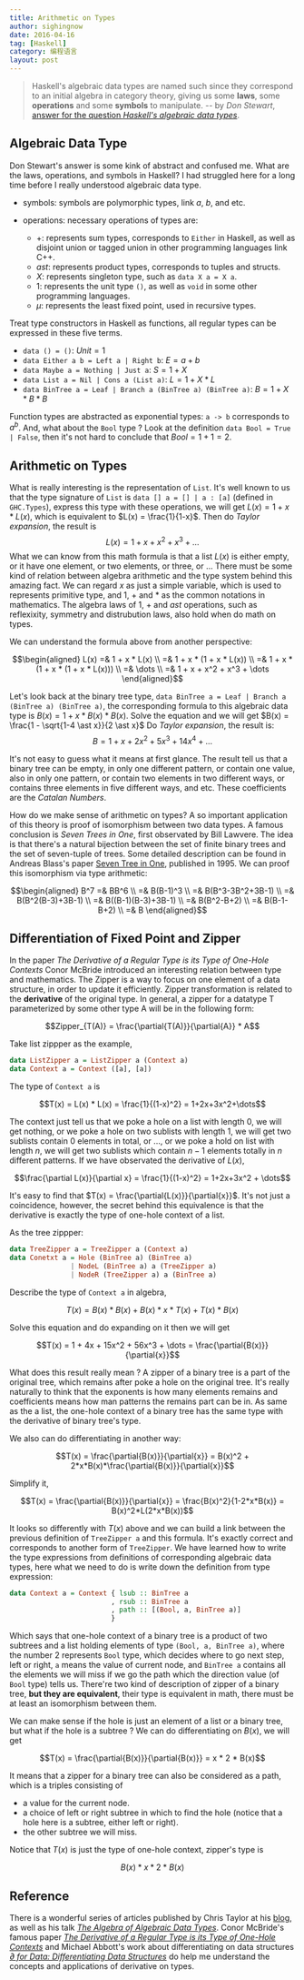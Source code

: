```yaml
---
title: Arithmetic on Types
author: sighingnow
date: 2016-04-16
tag: [Haskell]
category: 编程语言
layout: post
---
```



> Haskell's algebraic data types are named such since they correspond to an initial algebra in category theory, giving us some **laws**, some **operations**
> and some **symbols** to manipulate.   -- by _Don Stewart_, [answer for the question _Haskell's algebraic data types_](http://stackoverflow.com/a/5917133).

<!--more-->

Algebraic Data Type
-------------------

Don Stewart's answer is some kink of abstract and confused me. What are the laws, operations, and symbols in Haskell? I had struggled here for a long time
before I really understood algebraic data type.

+ symbols: symbols are polymorphic types, link $a$, $b$, and etc.
+ operations: necessary operations of types are:

    - $+$: represents sum types, corresponds to `Either` in Haskell, as well as disjoint union or tagged union in other programming languages link C++.
    - $ast$: represents product types, corresponds to tuples and structs.
    - $X$: represents singleton type, such as `data X a = X a`.
    - $1$: represents the unit type `()`, as well as `void` in some other programming languages.
    - $\mu$: represents the least fixed point, used in recursive types.

Treat type constructors in Haskell as functions, all regular types can be expressed in these five terms.

+ `data () = ()`: $Unit = 1$
+ `data Either a b = Left a | Right b`: $E = a + b$
+ `data Maybe a = Nothing | Just a`: $S = 1 + X$
+ `data List a = Nil | Cons a (List a)`: $L = 1 + X * L$
+ `data BinTree a = Leaf | Branch a (BinTree a) (BinTree a)`: $B = 1 + X*B*B$

Function types are abstracted as exponential types: `a -> b` corresponds to $a^b$. And, what about the `Bool` type ? Look at the definition
`data Bool = True | False`, then it's not hard to conclude that $Bool = 1 + 1 = 2$.

Arithmetic on Types
--------------------

What is really interesting is the representation of `List`. It's well known to us that the type signature of `List` is `data [] a = [] | a : [a]` (defined in
`GHC.Types`), express this type with these operations, we will get $L(x) = 1 + x * L(x)$, which is equivalent to $L(x) = \frac{1}{1-x}$. Then do _Taylor
expansion_, the result is $$L(x) = 1+x+x^2+x^3+\dots$$
What we can know from this math formula is that a list $L(x)$ is either empty, or it have one element, or two elements, or three, or ... There must be
some kind of relation between algebra arithmetic and the type system behind this amazing fact. We can regard $x$ as just a simple variable, which is
used to represents primitive type, and $1$, $+$ and $\ast$ as the common notations in mathematics. The algebra laws of $1$, $+$ and $ast$ operations, such as
reflexixity, symmetry and distrubution laws, also hold when do math on types.

We can understand the formula above from another perspective:

$$\begin{aligned}
L(x) =& 1 + x * L(x) \\
     =& 1 + x * (1 + x * L(x)) \\
     =& 1 + x * (1 + x * (1 + x * L(x))) \\
     =& \dots \\
     =& 1 + x + x^2 + x^3 + \dots
\end{aligned}$$

Let's look back at the binary tree type,  `data BinTree a = Leaf | Branch a (BinTree a) (BinTree a)`, the corresponding formula to this algebraic data type
is $B(x) = 1 + x \ast B(x) \ast B(x)$. Solve the equation and we will get $B(x) = \frac{1 - \sqrt{1-4 \ast x}}{2 \ast x}$ <!-- TODO what does the other solution mean ? -->
Do _Taylor expansion_, the result is: $$B = 1 + x + 2x^2 + 5x^3 + 14x^4 + \dots$$

It's not easy to guess what it means at first glance. The result tell us that a binary tree can be empty, in only one different pattern, or contain
one value, also in only one pattern, or contain two elements in two different ways, or contains three elements in five different ways, and etc. These
coefficients are the _Catalan Numbers_.

How do we make sense of arithmetic on types? A so important application of this theory is proof of isomorphism between two data types. A famous conclusion
is _Seven Trees in One_, first observated by Bill Lawvere. The idea is that there's a natural bijection between the set of finite binary trees and the set
of seven-tuple of trees. Some detailed description can be found in Andreas Blass's paper [Seven Tree in One](http://arxiv.org/abs/math/9405205), published in
1995. We can proof this isomorphism via type arithmetic:

$$\begin{aligned}
B^7 =& BB^6 \\
   =& B(B-1)^3 \\
   =& B(B^3-3B^2+3B-1) \\
   =& B(B^2(B-3)+3B-1) \\
   =& B((B-1)(B-3)+3B-1) \\
   =& B(B^2-B+2) \\
   =& B(B-1-B+2) \\
   =& B
\end{aligned}$$

Differentiation of Fixed Point and Zipper
-----------------------------------------

In the paper _The Derivative of a Regular Type is its Type of One-Hole Contexts_ Conor McBride introduced an interesting relation between type and mathematics.
The Zipper is a way to focus on one element of a data structure, in order to update it efficiently. Zipper transformation is related to the **derivative** of
the original type. In general, a zipper for a datatype T parameterized by some other type A will be in the following form:

$$Zipper_{T(A)} = \frac{\partial{T(A)}}{\partial{A}} * A$$

Take list zippper as the example,

~~~haskell
data ListZipper a = ListZipper a (Context a)
data Context a = Context ([a], [a])
~~~

The type of `Context a` is

$$T(x) = L(x) * L(x) = \frac{1}{(1-x)^2} = 1+2x+3x^2+\dots$$

The context just tell us that we poke a hole on a list with length $0$, we will get nothing, or we poke a hole on two sublists with length $1$, we will get two
sublists contain $0$ elements in total, or ..., or we poke a hold on list with length $n$, we will get two sublists which contain $n-1$ elements totally in
$n$ different patterns. If we have observated the derivative of $L(x)$,

$$\frac{\partial L(x)}{\partial x} = \frac{1}{(1-x)^2} = 1+2x+3x^2 + \dots$$

It's easy to find that $T(x) = \frac{\partial{L(x)}}{\partial{x}}$. It's not just a coincidence, however, the secret behind this equivalence is that
the derivative is exactly the type of one-hole context of a list.

As the tree zippper:

~~~haskell
data TreeZipper a = TreeZipper a (Context a)
data Conetxt a = Hole (BinTree a) (BinTree a)
               | NodeL (BinTree a) a (TreeZipper a)
               | NodeR (TreeZipper a) a (BinTree a)
~~~

Describe the type of `Context a` in algebra,

$$T(x) = B(x) * B(x) + B(x) * x * T(x) + T(x) * B(x)$$

Solve this equation and do expanding on it then we will get

$$T(x) = 1 + 4x + 15x^2 + 56x^3 + \dots = \frac{\partial{B(x)}}{\partial{x}}$$

What does this result really mean ? A zipper of a binary tree is a part of the original tree, which remains after poke a hole on the original tree. It's really
naturally to think that the exponents is how many elements remains and coefficients means how man patterns the remains part can be in. As same as the a list,
the one-hole context of a binary tree has the same type with the derivative of binary tree's type.

We also can do differentiating in another way:

$$T(x) = \frac{\partial{B(x)}}{\partial{x}} = B(x)^2 + 2*x*B(x)*\frac{\partial{B(x)}}{\partial{x}}$$

Simplify it,

$$T(x) = \frac{\partial{B(x)}}{\partial{x}} = \frac{B(x)^2}{1-2*x*B(x)} = B(x)^2*L(2*x*B(x))$$

It looks so differently with $T(x)$ above and we can build a link between the previous definition of `TreeZipper a` and this formula. It's exactly correct and
corresponds to another form of `TreeZipper`. We have learned how to write the type expressions from definitions of corresponding algebraic data types, here
what we need to do is write down the definition from type expression:

~~~haskell
data Context a = Context { lsub :: BinTree a
                         , rsub :: BinTree a
                         , path :: [(Bool, a, BinTree a)]
                         }
~~~

Which says that one-hole context of a binary tree is a product of two subtrees and a list holding elements of type `(Bool, a, BinTree a)`, where the number
$2$ represents `Bool` type, which decides where to go next step, left or right, `a` means the value of current node, and `BinTree a` contains all the elements
we will miss if we go the path which the direction value (of `Bool` type) tells us. There're two kind of description of zipper of a binary tree, **but they
are equivalent**, their type is equivalent in math, there must be at least an isomorphism between them.

We can make sense if the hole is just an element of a list or a binary tree, but what if the hole is a subtree ? We can do differentiating on $B(x)$, we will get

$$T(x) = \frac{\partial{B(x)}}{\partial{B(x)}} = x * 2 * B(x)$$

It means that a zipper for a binary tree can also be considered as a path, which is a triples consisting of

+ a value for the current node.
+ a choice of left or right subtree in which to find the hole (notice that a hole here is a subtree, either left or right).
+ the other subtree we will miss.

Notice that $T(x)$ is just the type of one-hole context, zipper's type is

$$ B(x) * x * 2 * B(x) $$

Reference
---------

There is a wonderful series of articles published by Chris Taylor at his [blog](http://chris-taylor.github.io/blog/2013/02/10/the-algebra-of-algebraic-data-types/),
as well as his talk _[The Algebra of Algebraic Data Types](https://www.youtube.com/watch?v=YScIPA8RbVE)_. Conor McBride's famous paper _[The Derivative of a Regular
Type is its Type of One-Hole Contexts](http://strictlypositive.org/diff.pdf)_ and Michael Abbott's work about differentiating on data structures
_[∂ for Data: Differentiating Data Structures](http://www.cs.nott.ac.uk/~psztxa/publ/jpartial.pdf)_ do help me understand the concepts and applications of derivative on types.


